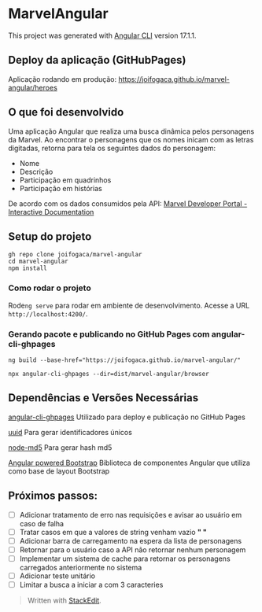 
# MarvelAngular

[](https://github.com/joifogaca/marvel-angular#marvelangular)

This project was generated with  [Angular CLI](https://github.com/angular/angular-cli)  version 17.1.1.

## Deploy da aplicação (GitHubPages)

Aplicação rodando em produção: 
https://joifogaca.github.io/marvel-angular/heroes


##  O que foi desenvolvido

Uma aplicação Angular que realiza uma busca dinâmica pelos personagens da Marvel. 
Ao encontrar o personagens que os nomes inicam com as letras digitadas, retorna para tela os seguintes dados do personagem:

 - Nome
 - Descrição
 - Participação em quadrinhos 
 - Participação em histórias 

De acordo com os dados consumidos pela API: 
[Marvel Developer Portal - Interactive Documentation](https://developer.marvel.com/docs)

[](https://github.com/joifogaca/marvel-angular#o-que-foi-desenvolvido)
##  Setup do projeto

[](https://github.com/andrewarosario/ecommerce-mentoria-2#setup-do-projeto)

```
gh repo clone joifogaca/marvel-angular
cd marvel-angular
npm install
```

###  Como rodar o projeto

Rode`ng serve` para rodar em ambiente de desenvolvimento. Acesse a URL `http://localhost:4200/`. 

### Gerando pacote e publicando no GitHub Pages com angular-cli-ghpages

    ng build --base-href="https://joifogaca.github.io/marvel-angular/"
    
    npx angular-cli-ghpages --dir=dist/marvel-angular/browser

## Dependências e Versões Necessárias

[angular-cli-ghpages](https://github.com/angular-schule/angular-cli-ghpages)
Utilizado para deploy e publicação no GitHub Pages

 [uuid](https://github.com/uuidjs/uuid)
 Para gerar identificadores únicos

 [node-md5](https://github.com/pvorb/node-md5)
 Para gerar hash md5
 
 [Angular powered Bootstrap](https://ng-bootstrap.github.io/#/home)
 Biblioteca de componentes Angular que utiliza como base de layout Bootstrap

## Próximos passos:

 - [ ] Adicionar tratamento de erro nas requisições e avisar ao usuário em caso de falha
  - [ ] Tratar casos em que a valores de string venham vazio **" "**
  - [ ] Adicionar barra de carregamento na espera da lista de personagens
  - [ ] Retornar para o usuário caso a API não retornar nenhum personagem
  - [ ] Implementar um sistema de cache para retornar os personagens carregados anteriormente no sistema
  - [ ] Adicionar teste unitário
  - [ ] Limitar a busca a iniciar a com 3 caracteries

> Written with [StackEdit](https://stackedit.io/).
